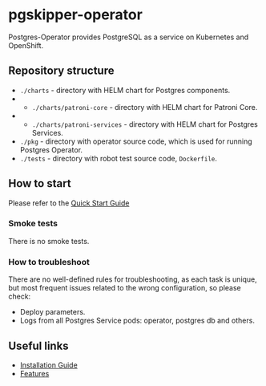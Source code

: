 # pgskipper-operator

Postgres-Operator provides PostgreSQL as a service on Kubernetes and OpenShift.

## Repository structure

* `./charts` - directory with HELM chart for Postgres components.
* * `./charts/patroni-core` - directory with HELM chart for Patroni Core.
* * `./charts/patroni-services` - directory with HELM chart for Postgres Services.
* `./pkg` - directory with operator source code, which is used for running Postgres Operator.
* `./tests` - directory with robot test source code, `Dockerfile`.

## How to start

Please refer to the [Quick Start Guide](/docs/public/quickstart.md)

### Smoke tests

There is no smoke tests.

### How to troubleshoot

There are no well-defined rules for troubleshooting, as each task is unique, but most frequent issues related to the wrong configuration, so please check:

* Deploy parameters.
* Logs from all Postgres Service pods: operator, postgres db and others.

## Useful links

* [Installation Guide](/docs/public/installation.md)
* [Features](/docs/public/features)
